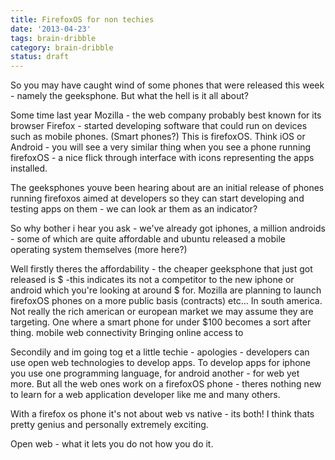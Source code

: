 ```yaml
---
title: FirefoxOS for non techies
date: '2013-04-23'
tags: brain-dribble
category: brain-dribble
status: draft
---
```


So you may have caught wind of some phones that were released this week - namely the geeksphone. But what the hell is it all about?

Some time last year Mozilla - the web company probably best known for its browser Firefox - started developing software that could run on devices such as mobile phones. (Smart phones?) This is firefoxOS. Think iOS or Android - you will see a very similar thing when you see a phone running firefoxOS - a nice flick through interface with icons representing the apps installed.

The geeksphones youve been hearing about are an initial release of phones running firefoxos aimed at developers so they can start developing and testing apps on them - we can look ar them as an indicator?

So why bother i hear you ask - we've already got iphones, a million androids - some of which are quite affordable and ubuntu released a mobile operating system themselves (more here?)

Well firstly theres the affordability - the cheaper geeksphone that just got released is $ -this indicates its not a competitor to the new iphone or android which you're looking at around $ for. Mozilla are planning to launch firefoxOS phones on a more public basis (contracts) etc... In south america. Not really the rich american or european market we may assume they are targeting. One where a smart phone for under $100 becomes a sort after thing.
mobile web connectivity
Bringing online access to 

Secondily and im going tog et a little techie - apologies - developers can use open web technologies to develop apps. To develop apps for iphone you use one programming language, for android another - for web yet more. But all the web ones work on a firefoxOS phone - theres nothing new to learn for a web application developer like me and many others.

With a firefox os phone it's not about web vs native - its both! I think thats pretty genius and personally extremely exciting.

Open web - what it lets you do not how you do it.

